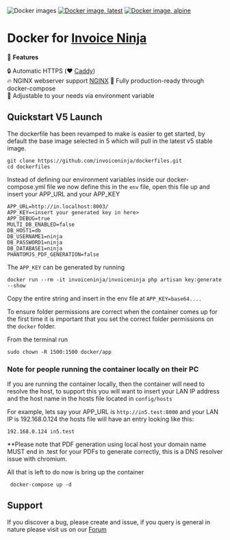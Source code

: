 ![Docker images](https://github.com/invoiceninja/dockerfiles/workflows/Docker%20images/badge.svg)
[![Docker image, latest](https://img.shields.io/docker/image-size/invoiceninja/invoiceninja/latest?label=latest)](https://hub.docker.com/r/invoiceninja/invoiceninja)
[![Docker image, alpine](https://img.shields.io/docker/image-size/invoiceninja/invoiceninja/alpine?label=alpine)](https://hub.docker.com/r/invoiceninja/invoiceninja)

# Docker for [Invoice Ninja](https://www.invoiceninja.com/) 

:crown: **Features**

:lock: Automatic HTTPS (:heart: [Caddy](https://caddyserver.com/))  
:fire: NGINX webserver support [NGINX](https://nginx.org)
:hammer: Fully production-ready through docker-compose  
:pencil: Adjustable to your needs via environment variable  

## Quickstart V5 Launch

The dockerfile has been revamped to make is easier to get started, by default the base image selected in 5 which will pull in the latest v5 stable image.

```
git clone https://github.com/invoiceninja/dockerfiles.git
cd dockerfiles
```

Instead of defining our environment variables inside our docker-compose.yml file we now define this in the ```env``` file, open this file up and insert your APP_URL and your APP_KEY

```
APP_URL=http://in.localhost:8003/
APP_KEY=<insert your generated key in here>
APP_DEBUG=true
MULTI_DB_ENABLED=false
DB_HOST1=db
DB_USERNAME1=ninja
DB_PASSWORD1=ninja
DB_DATABASE1=ninja
PHANTOMJS_PDF_GENERATION=false
```

The ```APP_KEY``` can be generated by running

```
docker run --rm -it invoiceninja/invoiceninja php artisan key:generate --show
```

Copy the entire string and insert in the env file at ```APP_KEY=base64....```

To ensure folder permissions are correct when the container comes up for the first time it is important that you set the correct folder permissions on the ```docker``` folder.

From the terminal run

```sudo chown -R 1500:1500 docker/app```

### Note for people running the container locally on their PC ###

If you are running the container locally, then the container will need to resolve the host, to support this you will want to insert your LAN IP address and the host name in the hosts file located in ```config/hosts```

For example, lets say your APP_URL is ```http://in5.test:8000``` and your LAN IP is 192.168.0.124 the hosts file will have an entry looking like this:


```192.168.0.124 in5.test```

**Please note that PDF generation using local host your domain name MUST end in .test for your PDFs to generate correctly, this is a DNS resolver issue with chromium.

All that is left to do now is bring up the container


``` docker-compose up -d```

## Support

If you discover a bug, please create and issue, if you query is general in nature please visit us on our [Forum ](https://forum.invoiceninja.com/)



